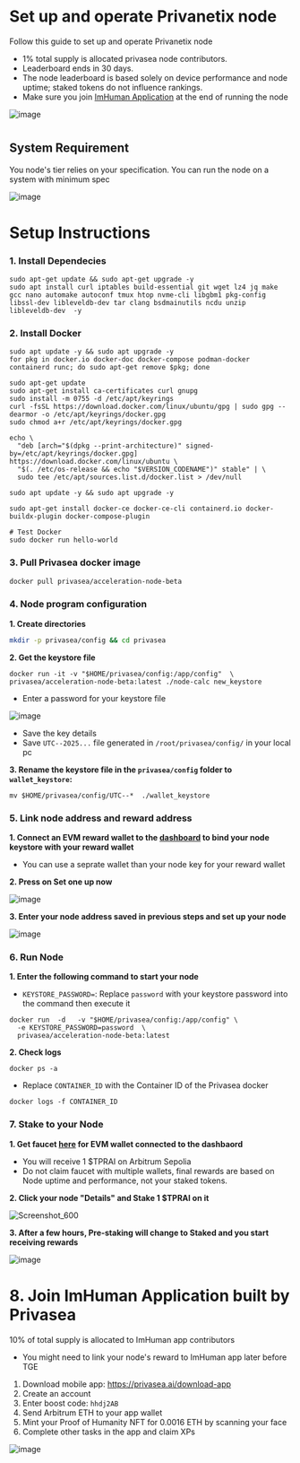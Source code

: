 # Set up and operate Privanetix node
Follow this guide to set up and operate Privanetix node
* 1% total supply is allocated privasea node contributors.
* Leaderboard ends in 30 days.
* The node leaderboard is based solely on device performance and node uptime; staked tokens do not influence rankings.
* Make sure you join [ImHuman Application](https://github.com/0xmoei/privaseaAI/blob/main/README.md#8-join-imhuman-application-built-by-privasea) at the end of running the node

![image](https://github.com/user-attachments/assets/749bd88b-94bf-4cea-98b8-342a4e2124ab)

#

## System Requirement
You node's tier relies on your specification. You can run the node on a system with minimum spec

![image](https://github.com/user-attachments/assets/5dcf9fc7-bd82-44c5-a3cb-7a3b68cb07dd)

# Setup Instructions
### 1. Install Dependecies
```
sudo apt-get update && sudo apt-get upgrade -y
sudo apt install curl iptables build-essential git wget lz4 jq make gcc nano automake autoconf tmux htop nvme-cli libgbm1 pkg-config libssl-dev libleveldb-dev tar clang bsdmainutils ncdu unzip libleveldb-dev  -y
```
### 2. Install Docker
```
sudo apt update -y && sudo apt upgrade -y
for pkg in docker.io docker-doc docker-compose podman-docker containerd runc; do sudo apt-get remove $pkg; done

sudo apt-get update
sudo apt-get install ca-certificates curl gnupg
sudo install -m 0755 -d /etc/apt/keyrings
curl -fsSL https://download.docker.com/linux/ubuntu/gpg | sudo gpg --dearmor -o /etc/apt/keyrings/docker.gpg
sudo chmod a+r /etc/apt/keyrings/docker.gpg

echo \
  "deb [arch="$(dpkg --print-architecture)" signed-by=/etc/apt/keyrings/docker.gpg] https://download.docker.com/linux/ubuntu \
  "$(. /etc/os-release && echo "$VERSION_CODENAME")" stable" | \
  sudo tee /etc/apt/sources.list.d/docker.list > /dev/null

sudo apt update -y && sudo apt upgrade -y

sudo apt-get install docker-ce docker-ce-cli containerd.io docker-buildx-plugin docker-compose-plugin

# Test Docker
sudo docker run hello-world
```

### 3. Pull Privasea docker image
```bash
docker pull privasea/acceleration-node-beta
```

### 4. Node program configuration
**1. Create directories**
```bash
mkdir -p privasea/config && cd privasea
```

**2. Get the keystore file**
```
docker run -it -v "$HOME/privasea/config:/app/config"  \
privasea/acceleration-node-beta:latest ./node-calc new_keystore
```
* Enter a password for your keystore file

![image](https://github.com/user-attachments/assets/417187be-8d51-4cfc-b90f-1e4c1f5225e8)

* Save the key details
* Save `UTC--2025...` file generated in `/root/privasea/config/` in your local pc

**3. Rename the keystore file in the `privasea/config` folder to `wallet_keystore`:**
```console
mv $HOME/privasea/config/UTC--*  ./wallet_keystore 
```

### 5. Link node address and reward address
**1. Connect an EVM reward wallet to the [dashboard](https://deepsea-beta.privasea.ai/privanetixNode) to bind your node keystore with your reward wallet**
* You can use a seprate wallet than your node key for your reward wallet
  
**2. Press on Set one up now**

![image](https://github.com/user-attachments/assets/727c834e-bbc4-47fd-acda-35795ce380b6)

**3. Enter your node address saved in previous steps and set up your node**

![image](https://github.com/user-attachments/assets/82885607-9e5f-4312-9580-3595d2eced3d)


### 6. Run Node
**1. Enter the following command to start your node**
* `KEYSTORE_PASSWORD=`: Replace `password` with your keystore password into the command then execute it
```
docker run  -d   -v "$HOME/privasea/config:/app/config" \
  -e KEYSTORE_PASSWORD=password  \
  privasea/acceleration-node-beta:latest
```

**2. Check logs**
```
docker ps -a
```
* Replace `CONTAINER_ID` with the Container ID of the Privasea docker
```
docker logs -f CONTAINER_ID
```

### 7. Stake to your Node
**1. Get faucet [here](https://deepsea-beta.privasea.ai/deepSeaFaucet) for EVM wallet connected to the dashbaord**
* You will receive 1 $TPRAI on Arbitrum Sepolia
* Do not claim faucet with multiple wallets, final rewards are based on Node uptime and performance, not your staked tokens.

**2. Click your node "Details" and Stake 1 $TPRAI on it**

![Screenshot_600](https://github.com/user-attachments/assets/8dea9953-99b7-4546-bbd8-1f1dff526215)

**3. After a few hours, Pre-staking will change to Staked and you start receiving rewards**

![image](https://github.com/user-attachments/assets/5d73dd2d-3b3a-48fd-b428-5015dbaaaee8)

#

# 8. Join ImHuman Application built by Privasea
10% of total supply is allocated to ImHuman app contributors
* You might need to link your node's reward to ImHuman app later before TGE

1. Download mobile app: https://privasea.ai/download-app
2. Create an account
3. Enter boost code: `hhdj2AB`
4. Send Arbitrum ETH to your app wallet
5. Mint your Proof of Humanity NFT for 0.0016 ETH by scanning your face
6. Complete other tasks in the app and claim XPs

![image](https://github.com/user-attachments/assets/8ebe0f30-73e6-4423-ac53-5f47e18fc78c)

